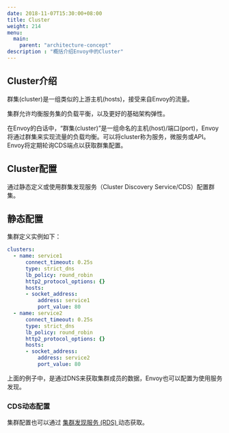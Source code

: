 ```yaml
---
date: 2018-11-07T15:30:00+08:00
title: Cluster
weight: 214
menu:
  main:
    parent: "architecture-concept"
description : "概括介绍Envoy中的Cluster"
---
```


## Cluster介绍

群集(cluster)是一组类似的上游主机(hosts)，接受来自Envoy的流量。

集群允许均衡服务集的负载平衡，以及更好的基础架构弹性。 

在Envoy的白话中，“群集(cluster)”是一组命名的主机(host)/端口(port)，Envoy将通过群集来实现流量的负载均衡。可以将cluster称为服务，微服务或API。Envoy将定期轮询CDS端点以获取群集配置。

## Cluster配置

通过静态定义或使用群集发现服务（Cluster Discovery Service/CDS）配置群集。

## 静态配置

集群定义实例如下：

```yaml
clusters:
  - name: service1
      connect_timeout: 0.25s
      type: strict_dns
      lb_policy: round_robin
      http2_protocol_options: {}
      hosts:
      - socket_address:
          address: service1
          port_value: 80
  - name: service2
      connect_timeout: 0.25s
      type: strict_dns
      lb_policy: round_robin
      http2_protocol_options: {}
      hosts:
      - socket_address:
          address: service2
          port_value: 80
```

上面的例子中，是通过DNS来获取集群成员的数据，Envoy也可以配置为使用服务发现。

### CDS动态配置

集群配置也可以通过 [集群发现服务 (RDS) ](../..//xds/cds/) 动态获取。


